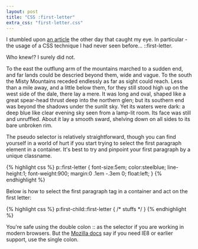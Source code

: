 ```yaml
---
layout: post
title: "CSS :first-letter"
extra_css: "first-letter.css"
---
```


I stumbled upon [an article](http://www.vox.com/a/internet-maps) the other day that caught my eye. In particular - the usage of a CSS technique I had never seen before... <span>::first-letter</span>.

Who knew!? I surely did not.

<!-- <blockquote class="twitter-tweet" data-cards="hidden" lang="en"><p>How did I not know :first-letter existed? <a href="https://t.co/pUeh8JMIEi">https://t.co/pUeh8JMIEi</a></p>&mdash; Sam Matthews (@vancematthews) <a href="https://twitter.com/vancematthews/statuses/473975217941774336">June 3, 2014</a></blockquote>
<script async src="https://platform.twitter.com/widgets.js" charset="utf-8"></script> -->


<div class="first">
To the east the outflung arm of the mountains marched to a sudden end, and far lands could be
descried beyond them, wide and vague. To the south the Misty Mountains receded endlessly as far
as sight could reach. Less than a mile away, and a little below them, for they still stood high up on the west side of the dale, there lay a mere. It was long and oval, shaped like a great spear-head thrust deep into the northern glen; but its southern end was beyond the shadows under the sunlit sky. Yet its waters were dark: a deep blue like clear evening sky seen from a lamp-lit room. Its face was still and unruffled. About it lay a smooth sward, shelving down on all sides to its bare unbroken rim.
</div>

The pseudo selector is relatively straightforward, though you can find yourself in a world of hurt if you start trying to select the first paragraph element in a container. It's best to try and pinpoint your first paragraph by a unique classname.

{% highlight css %}
p::first-letter {
  font-size:5em;
  color:steelblue;
  line-height:1;
  font-weight:900;
  margin:0 .1em -.3em 0;
  float:left;
}
{% endhighlight %}

Below is how to select the first paragraph tag in a container and act on the first letter:

{% highlight css %}
p:first-child::first-letter {
  /* stuffs */
}
{% endhighlight %}

You're safe using the double colon <span>::</span> as the selector if you are working in modern browsers. But the [Mozilla docs](https://developer.mozilla.org/en-US/docs/Web/CSS/::first-letter) say if you need IE8 or earlier support, use the single colon.

